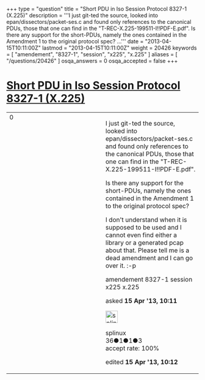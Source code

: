+++
type = "question"
title = "Short PDU in Iso Session Protocol 8327-1 (X.225)"
description = '''I just git-ted the source, looked into epan/dissectors/packet-ses.c and found only references to the canonical PDUs, those that one can find in the &quot;T-REC-X.225-199511-I!!PDF-E.pdf&quot;. Is there any support for the short-PDUs, namely the ones contained in the Amendment 1 to the original protocol spec? ...'''
date = "2013-04-15T10:11:00Z"
lastmod = "2013-04-15T10:11:00Z"
weight = 20426
keywords = [ "amendement", "8327-1", "session", "x225", "x.225" ]
aliases = [ "/questions/20426" ]
osqa_answers = 0
osqa_accepted = false
+++

<div class="headNormal">

# [Short PDU in Iso Session Protocol 8327-1 (X.225)](/questions/20426/short-pdu-in-iso-session-protocol-8327-1-x225)

</div>

<div id="main-body">

<div id="askform">

<table id="question-table" style="width:100%;"><colgroup><col style="width: 50%" /><col style="width: 50%" /></colgroup><tbody><tr class="odd"><td style="width: 30px; vertical-align: top"><div class="vote-buttons"><span id="post-20426-upvote" class="ajax-command post-vote up" rel="nofollow" title="I like this post (click again to cancel)"> </span><div id="post-20426-score" class="post-score" title="current number of votes">0</div><span id="post-20426-downvote" class="ajax-command post-vote down" rel="nofollow" title="I dont like this post (click again to cancel)"> </span> <span id="favorite-mark" class="ajax-command favorite-mark" rel="nofollow" title="mark/unmark this question as favorite (click again to cancel)"> </span><div id="favorite-count" class="favorite-count"></div></div></td><td><div id="item-right"><div class="question-body"><p>I just git-ted the source, looked into epan/dissectors/packet-ses.c and found only references to the canonical PDUs, those that one can find in the "T-REC-X.225-199511-I!!PDF-E.pdf".</p><p>Is there any support for the short-PDUs, namely the ones contained in the Amendment 1 to the original protocol spec?</p><p>I don't understand when it is supposed to be used and I cannot even find either a library or a generated pcap about that. Please tell me is a dead amendment and I can go over it. :-p</p></div><div id="question-tags" class="tags-container tags"><span class="post-tag tag-link-amendement" rel="tag" title="see questions tagged &#39;amendement&#39;">amendement</span> <span class="post-tag tag-link-8327-1" rel="tag" title="see questions tagged &#39;8327-1&#39;">8327-1</span> <span class="post-tag tag-link-session" rel="tag" title="see questions tagged &#39;session&#39;">session</span> <span class="post-tag tag-link-x225" rel="tag" title="see questions tagged &#39;x225&#39;">x225</span> <span class="post-tag tag-link-x.225" rel="tag" title="see questions tagged &#39;x.225&#39;">x.225</span></div><div id="question-controls" class="post-controls"></div><div class="post-update-info-container"><div class="post-update-info post-update-info-user"><p>asked <strong>15 Apr '13, 10:11</strong></p><img src="https://secure.gravatar.com/avatar/12bc430f55a4862ae9556a694858bd28?s=32&amp;d=identicon&amp;r=g" class="gravatar" width="32" height="32" alt="splinux&#39;s gravatar image" /><p><span>splinux</span><br />
<span class="score" title="36 reputation points">36</span><span title="1 badges"><span class="badge1">●</span><span class="badgecount">1</span></span><span title="1 badges"><span class="silver">●</span><span class="badgecount">1</span></span><span title="3 badges"><span class="bronze">●</span><span class="badgecount">3</span></span><br />
<span class="accept_rate" title="Rate of the user&#39;s accepted answers">accept rate:</span> <span title="splinux has one accepted answer">100%</span></p></div><div class="post-update-info post-update-info-edited"><p><span> edited <strong>15 Apr '13, 10:12</strong> </span></p></div></div><div id="comments-container-20426" class="comments-container"></div><div id="comment-tools-20426" class="comment-tools"></div><div class="clear"></div><div id="comment-20426-form-container" class="comment-form-container"></div><div class="clear"></div></div></td></tr></tbody></table>

</div>

</div>


